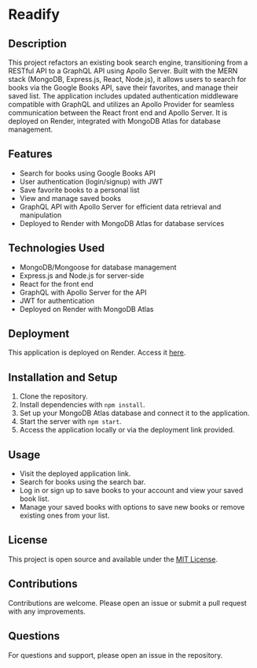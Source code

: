 # Readify

## Description

This project refactors an existing book search engine, transitioning from a RESTful API to a GraphQL API using Apollo Server. Built with the MERN stack (MongoDB, Express.js, React, Node.js), it allows users to search for books via the Google Books API, save their favorites, and manage their saved list. The application includes updated authentication middleware compatible with GraphQL and utilizes an Apollo Provider for seamless communication between the React front end and Apollo Server. It is deployed on Render, integrated with MongoDB Atlas for database management.

## Features

- Search for books using Google Books API
- User authentication (login/signup) with JWT
- Save favorite books to a personal list
- View and manage saved books
- GraphQL API with Apollo Server for efficient data retrieval and manipulation
- Deployed to Render with MongoDB Atlas for database services

## Technologies Used

- MongoDB/Mongoose for database management
- Express.js and Node.js for server-side
- React for the front end
- GraphQL with Apollo Server for the API
- JWT for authentication
- Deployed on Render with MongoDB Atlas

## Deployment

This application is deployed on Render. Access it [here](https://readify-93y4.onrender.com).

## Installation and Setup

1. Clone the repository.
2. Install dependencies with `npm install`.
3. Set up your MongoDB Atlas database and connect it to the application.
4. Start the server with `npm start`.
5. Access the application locally or via the deployment link provided.

## Usage

- Visit the deployed application link.
- Search for books using the search bar.
- Log in or sign up to save books to your account and view your saved book list.
- Manage your saved books with options to save new books or remove existing ones from your list.

## License

This project is open source and available under the [MIT License](LICENSE).

## Contributions

Contributions are welcome. Please open an issue or submit a pull request with any improvements.

## Questions

For questions and support, please open an issue in the repository.